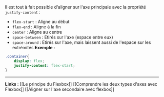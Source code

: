 Il est tout à fait possible d'aligner sur l'axe principale avec la propriété `justify-content` :
- `flex-start` : Aligne au début
- `flex-end` : Aligne à la fin
- `center` : Aligne au centre
- `space-between` : Etirés sur l'axe (espace entre eux)
- `space-around` : Etirés sur l'axe, mais laissent aussi de l'espace sur les extrémités
**Exemple** :
```css
.container{
	display: flex;
	justify-content: flex-start;
}
```
---
**Links :**
[[Le principe du Flexbox]]
[[Comprendre les deux types d'axes avec Flexbox]]
[[Aligner sur l'axe secondaire avec flexbox]]
